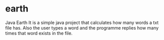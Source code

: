 # earth
Java Earth
It is a simple java project that calculates how many words a txt
file has. Also the user types a word and the programme replies how many
times that word exists in the file.
